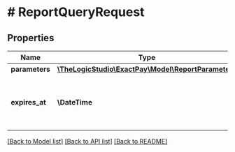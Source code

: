 # # ReportQueryRequest

## Properties

Name | Type | Description | Notes
------------ | ------------- | ------------- | -------------
**parameters** | [**\TheLogicStudio\ExactPay\Model\ReportParameters**](ReportParameters.md) |  |
**expires_at** | **\DateTime** | The date and time when the Report will be unavailable. |

[[Back to Model list]](../../README.md#models) [[Back to API list]](../../README.md#endpoints) [[Back to README]](../../README.md)
